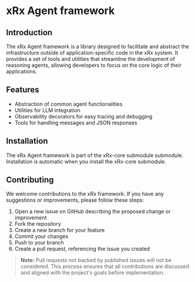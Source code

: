 # xRx Agent framework

## Introduction

The xRx Agent framework is a library designed to facilitate and abstract the infrastructure outside of application-specific code in the xRx system. It provides a set of tools and utilities that streamline the development of reasoning agents, allowing developers to focus on the core logic of their applications.

## Features

- Abstraction of common agent functionalities
- Utilities for LLM integration
- Observability decorators for easy tracing and debugging
- Tools for handling messages and JSON responses

## Installation

The xRx Agent framework is part of the xRx-core submodule submodule. Installation is automatic when you install the xRx-core submodule.


## Contributing
We welcome contributions to the xRx framework. If you have any suggestions or improvements, please follow these steps:

1. Open a new issue on GitHub describing the proposed change or improvement
2. Fork the repository
3. Create a new branch for your feature
4. Commit your changes
5. Push to your branch
6. Create a pull request, referencing the issue you created

> **Note:** Pull requests not backed by published issues will not be considered. This process ensures that all contributions are discussed and aligned with the project's goals before implementation.